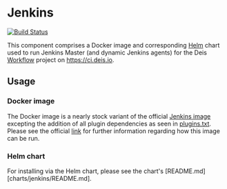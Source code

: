 # Jenkins
[![Build Status](https://ci.deis.io/job/jenkins/badge/icon)](https://ci.deis.io/job/jenkins)

This component comprises a Docker image and corresponding [Helm][] chart used to run Jenkins Master (and dynamic Jenkins agents) for the Deis [Workflow][] project on https://ci.deis.io.

## Usage

### Docker image

The Docker image is a nearly stock variant of the official [Jenkins image][] excepting the addition of all plugin dependencies as seen in [plugins.txt](plugins.txt).  Please see the official [link][Jenkins image] for further information regarding how this image can be run.

### Helm chart

For installing via the Helm chart, please see the chart's [README.md][charts/jenkins/README.md].

[Workflow]: https://github.com/deis/workflow
[Helm]: https://github.com/kubernetes/helm
[Jenkins image]: https://hub.docker.com/r/library/jenkins

